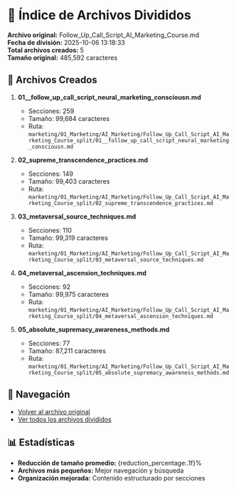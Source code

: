 # 📁 Índice de Archivos Divididos

**Archivo original:** Follow_Up_Call_Script_AI_Marketing_Course.md  
**Fecha de división:** 2025-10-06 13:18:33  
**Total archivos creados:** 5  
**Tamaño original:** 485,592 caracteres  

## 📄 Archivos Creados

1. **01__follow_up_call_script_neural_marketing_consciousn.md**
   - Secciones: 259
   - Tamaño: 99,684 caracteres
   - Ruta: `marketing/01_Marketing/AI_Marketing/Follow_Up_Call_Script_AI_Marketing_Course_split/01__follow_up_call_script_neural_marketing_consciousn.md`

2. **02_supreme_transcendence_practices.md**
   - Secciones: 149
   - Tamaño: 99,403 caracteres
   - Ruta: `marketing/01_Marketing/AI_Marketing/Follow_Up_Call_Script_AI_Marketing_Course_split/02_supreme_transcendence_practices.md`

3. **03_metaversal_source_techniques.md**
   - Secciones: 110
   - Tamaño: 99,319 caracteres
   - Ruta: `marketing/01_Marketing/AI_Marketing/Follow_Up_Call_Script_AI_Marketing_Course_split/03_metaversal_source_techniques.md`

4. **04_metaversal_ascension_techniques.md**
   - Secciones: 92
   - Tamaño: 99,975 caracteres
   - Ruta: `marketing/01_Marketing/AI_Marketing/Follow_Up_Call_Script_AI_Marketing_Course_split/04_metaversal_ascension_techniques.md`

5. **05_absolute_supremacy_awareness_methods.md**
   - Secciones: 77
   - Tamaño: 87,211 caracteres
   - Ruta: `marketing/01_Marketing/AI_Marketing/Follow_Up_Call_Script_AI_Marketing_Course_split/05_absolute_supremacy_awareness_methods.md`


## 🔗 Navegación

- [Volver al archivo original](../Follow_Up_Call_Script_AI_Marketing_Course.md)
- [Ver todos los archivos divididos](./)

## 📊 Estadísticas

- **Reducción de tamaño promedio:** {reduction_percentage:.1f}%
- **Archivos más pequeños:** Mejor navegación y búsqueda
- **Organización mejorada:** Contenido estructurado por secciones
